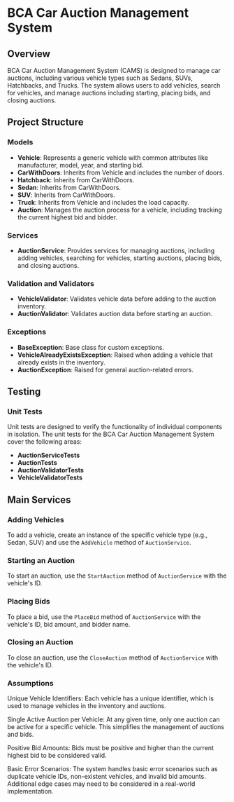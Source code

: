 # BCA Car Auction Management System

## Overview
BCA Car Auction Management System (CAMS) is designed to manage car auctions, including various vehicle types such as Sedans, SUVs, Hatchbacks, and Trucks. The system allows users to add vehicles, search for vehicles, and manage auctions including starting, placing bids, and closing auctions.

## Project Structure

### Models
- **Vehicle**: Represents a generic vehicle with common attributes like manufacturer, model, year, and starting bid.
- **CarWithDoors**: Inherits from Vehicle and includes the number of doors.
- **Hatchback**: Inherits from CarWithDoors.
- **Sedan**: Inherits from CarWithDoors.
- **SUV**: Inherits from CarWithDoors.
- **Truck**: Inherits from Vehicle and includes the load capacity.
- **Auction**: Manages the auction process for a vehicle, including tracking the current highest bid and bidder.


### Services
- **AuctionService**: Provides services for managing auctions, including adding vehicles, searching for vehicles, starting auctions, placing bids, and closing auctions.

### Validation and Validators

- **VehicleValidator**: Validates vehicle data before adding to the auction inventory.
- **AuctionValidator**: Validates auction data before starting an auction.

### Exceptions
- **BaseException**: Base class for custom exceptions.
- **VehicleAlreadyExistsException**: Raised when adding a vehicle that already exists in the inventory.
- **AuctionException**: Raised for general auction-related errors.

## Testing

### Unit Tests
Unit tests are designed to verify the functionality of individual components in isolation. The unit tests for the BCA Car Auction Management System cover the following areas:
- **AuctionServiceTests**
- **AuctionTests**
- **AuctionValidatorTests**
- **VehicleValidatorTests**


## Main Services

### Adding Vehicles
To add a vehicle, create an instance of the specific vehicle type (e.g., Sedan, SUV) and use the `AddVehicle` method of `AuctionService`.

### Starting an Auction
To start an auction, use the `StartAuction` method of `AuctionService` with the vehicle's ID.

### Placing Bids
To place a bid, use the `PlaceBid` method of `AuctionService` with the vehicle's ID, bid amount, and bidder name.

### Closing an Auction
To close an auction, use the `CloseAuction` method of `AuctionService` with the vehicle's ID.

### Assumptions
Unique Vehicle Identifiers: Each vehicle has a unique identifier, which is used to manage vehicles in the inventory and auctions.

Single Active Auction per Vehicle: At any given time, only one auction can be active for a specific vehicle. This simplifies the management of auctions and bids.

Positive Bid Amounts: Bids must be positive and higher than the current highest bid to be considered valid.

Basic Error Scenarios: The system handles basic error scenarios such as duplicate vehicle IDs, non-existent vehicles, and invalid bid amounts. Additional edge cases may need to be considered in a real-world implementation.





